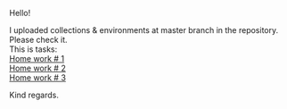 Hello!  

I uploaded collections & environments at master branch in the repository.  
Please check it.  
This is tasks:  
[Home work # 1](https://www.google.com/url?q=https://www.google.com/url?q%3Dhttps://docs.google.com/document/d/13-GeVhMA_mIrufWhsBIgd5jFoF6YASpi1-mgg_AmV2U/edit?usp%253Dshare_link%26amp;sa%3DD%26amp;source%3Deditors%26amp;ust%3D1688061405532784%26amp;usg%3DAOvVaw0Ps896IKMA3SrjPVVzCfFQ&sa=D&source=docs&ust=1688061405580022&usg=AOvVaw3H750gTiW3Dl1fPJ913MpS)  
[Home work # 2](https://www.google.com/url?q=https://www.google.com/url?q%3Dhttps://docs.google.com/document/d/146JdxjxY38owQwsl2BN5F2nLmJqn-PjUy_BDWMNPkII/edit?usp%253Dshare_link%26amp;sa%3DD%26amp;source%3Deditors%26amp;ust%3D1688061405533974%26amp;usg%3DAOvVaw3XFvGZPuxXLWT3lYyaFasP&sa=D&source=docs&ust=1688061405580211&usg=AOvVaw09k19nHRyTrkRtS9jzUVK4)  
[Home work # 3](https://www.google.com/url?q=https://www.google.com/url?q%3Dhttps://docs.google.com/document/d/1bec8SOWv_-Y7YrEqxN0hFfUwqlhmPzsLcYL5LUI7Dg0/edit?usp%253Dshare_link%26amp;sa%3DD%26amp;source%3Deditors%26amp;ust%3D1688061405535603%26amp;usg%3DAOvVaw28WRQlB0qtWwFH-nEa5HtP&sa=D&source=docs&ust=1688061405580364&usg=AOvVaw062CkWSdA2AnLJW2GoK3CX)  

Kind regards.  
